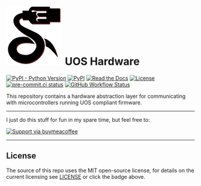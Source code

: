 # ![NullTek Documentation](https://raw.githubusercontent.com/CreatingNull/NullTek-Assets/main/img/uos/UOSLogoSmall.png) UOS Hardware

[![PyPI - Python Version](https://img.shields.io/pypi/pyversions/uos-hardware?logo=python&logoColor=white)](https://pypi.org/project/uos-hardware/)
[![PyPI](https://img.shields.io/pypi/v/uos-hardware?logo=pypi&logoColor=white)](https://pypi.org/project/uos-hardware/#history)
[![Read the Docs](https://img.shields.io/readthedocs/uos-hardware?logo=readthedocs)](https://uos-hardware.nulltek.xyz)
[![License](https://img.shields.io/:license-mit-blue.svg)](https://github.com/CreatingNull/UOS-Hardware/blob/main/LICENSE.md)
[![pre-commit.ci status](https://results.pre-commit.ci/badge/github/CreatingNull/UOS-Hardware/main.svg)](https://results.pre-commit.ci/latest/github/CreatingNull/UOS-Hardware/main)
[![GitHub Workflow Status](https://img.shields.io/github/workflow/status/CreatingNull/uos-hardware/Tests?label=tests&logo=github)](https://github.com/CreatingNull/UOS-Hardware/actions/workflows/run-tests.yaml)

This repository contains a hardware abstraction layer for communicating with microcontrollers running UOS compliant firmware.

---

I just do this stuff for fun in my spare time, but feel free to:

[![Support via buymeacoffee](https://www.buymeacoffee.com/assets/img/custom_images/orange_img.png)](https://www.buymeacoffee.com/nulltek)

---

## License

The source of this repo uses the MIT open-source license, for details on the current licensing see [LICENSE](LICENSE.md) or click the badge above.
